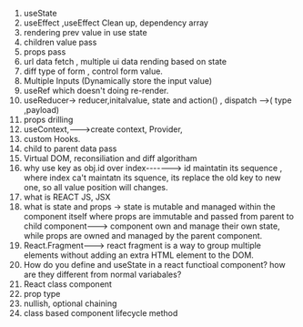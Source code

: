 1. useState
2. useEffect ,useEffect Clean up, dependency array
3. rendering prev value in use state
4. children value pass
5. props pass 
6.  url data fetch , multiple ui data rending based on state
7. diff type of form , control form value.
8. Multiple Inputs (Dynamically store the input value)
9. useRef which doesn't doing re-render.
10. useReducer-> reducer,initalvalue, state and action() , dispatch -->( type ,payload)
11. props drilling
12. useContext,--->create context, Provider, 
13. custom Hooks.
14. child to parent data pass
15. Virtual DOM, reconsiliation and diff algoritham
16. why use key as obj.id over index-------> id maintatin its sequence , where index ca't maintatn its squence, its replace the  old key to new one, so all value position will changes.
17. what is REACT JS, JSX
18. what is state and props -> state is mutable and managed within the component itself where props are immutable and passed from parent to child component---> component own and manage their own state, while props are owned and managed by the parent component.
19. React.Fragment---> react fragment is a way to group multiple elements without adding an extra HTML element to the DOM.
20. How do you define and useState in a react functioal component? how are they different from normal variabales?
21. React class component 
22. prop type 
23. nullish, optional chaining 
24. class based component lifecycle method
